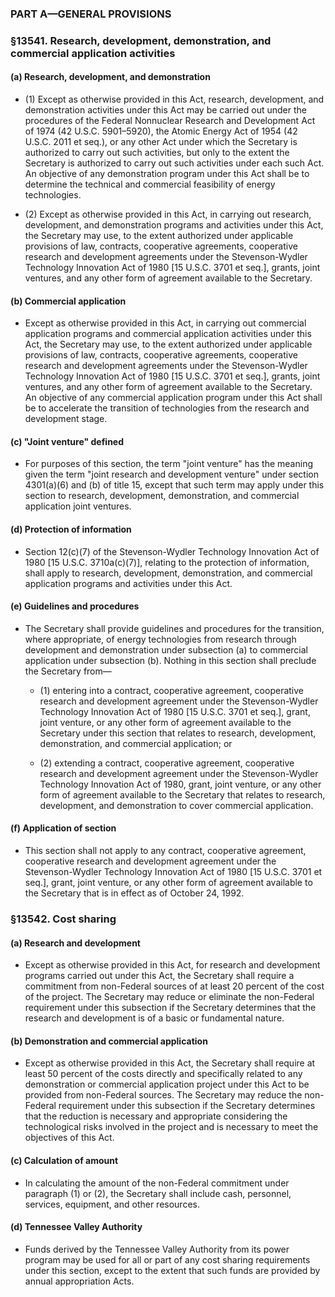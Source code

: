 ### PART A—GENERAL PROVISIONS

### §13541. Research, development, demonstration, and commercial application activities
#### (a) Research, development, and demonstration
* (1) Except as otherwise provided in this Act, research, development, and demonstration activities under this Act may be carried out under the procedures of the Federal Nonnuclear Research and Development Act of 1974 (42 U.S.C. 5901–5920), the Atomic Energy Act of 1954 (42 U.S.C. 2011 et seq.), or any other Act under which the Secretary is authorized to carry out such activities, but only to the extent the Secretary is authorized to carry out such activities under each such Act. An objective of any demonstration program under this Act shall be to determine the technical and commercial feasibility of energy technologies.

* (2) Except as otherwise provided in this Act, in carrying out research, development, and demonstration programs and activities under this Act, the Secretary may use, to the extent authorized under applicable provisions of law, contracts, cooperative agreements, cooperative research and development agreements under the Stevenson-Wydler Technology Innovation Act of 1980 [15 U.S.C. 3701 et seq.], grants, joint ventures, and any other form of agreement available to the Secretary.

#### (b) Commercial application
* Except as otherwise provided in this Act, in carrying out commercial application programs and commercial application activities under this Act, the Secretary may use, to the extent authorized under applicable provisions of law, contracts, cooperative agreements, cooperative research and development agreements under the Stevenson-Wydler Technology Innovation Act of 1980 [15 U.S.C. 3701 et seq.], grants, joint ventures, and any other form of agreement available to the Secretary. An objective of any commercial application program under this Act shall be to accelerate the transition of technologies from the research and development stage.

#### (c) "Joint venture" defined
* For purposes of this section, the term "joint venture" has the meaning given the term "joint research and development venture" under section 4301(a)(6) and (b) of title 15, except that such term may apply under this section to research, development, demonstration, and commercial application joint ventures.

#### (d) Protection of information
* Section 12(c)(7) of the Stevenson-Wydler Technology Innovation Act of 1980 [15 U.S.C. 3710a(c)(7)], relating to the protection of information, shall apply to research, development, demonstration, and commercial application programs and activities under this Act.

#### (e) Guidelines and procedures
* The Secretary shall provide guidelines and procedures for the transition, where appropriate, of energy technologies from research through development and demonstration under subsection (a) to commercial application under subsection (b). Nothing in this section shall preclude the Secretary from—

  * (1) entering into a contract, cooperative agreement, cooperative research and development agreement under the Stevenson-Wydler Technology Innovation Act of 1980 [15 U.S.C. 3701 et seq.], grant, joint venture, or any other form of agreement available to the Secretary under this section that relates to research, development, demonstration, and commercial application; or

  * (2) extending a contract, cooperative agreement, cooperative research and development agreement under the Stevenson-Wydler Technology Innovation Act of 1980, grant, joint venture, or any other form of agreement available to the Secretary that relates to research, development, and demonstration to cover commercial application.

#### (f) Application of section
* This section shall not apply to any contract, cooperative agreement, cooperative research and development agreement under the Stevenson-Wydler Technology Innovation Act of 1980 [15 U.S.C. 3701 et seq.], grant, joint venture, or any other form of agreement available to the Secretary that is in effect as of October 24, 1992.

### §13542. Cost sharing
#### (a) Research and development
* Except as otherwise provided in this Act, for research and development programs carried out under this Act, the Secretary shall require a commitment from non-Federal sources of at least 20 percent of the cost of the project. The Secretary may reduce or eliminate the non-Federal requirement under this subsection if the Secretary determines that the research and development is of a basic or fundamental nature.

#### (b) Demonstration and commercial application
* Except as otherwise provided in this Act, the Secretary shall require at least 50 percent of the costs directly and specifically related to any demonstration or commercial application project under this Act to be provided from non-Federal sources. The Secretary may reduce the non-Federal requirement under this subsection if the Secretary determines that the reduction is necessary and appropriate considering the technological risks involved in the project and is necessary to meet the objectives of this Act.

#### (c) Calculation of amount
* In calculating the amount of the non-Federal commitment under paragraph (1) or (2), the Secretary shall include cash, personnel, services, equipment, and other resources.

#### (d) Tennessee Valley Authority
* Funds derived by the Tennessee Valley Authority from its power program may be used for all or part of any cost sharing requirements under this section, except to the extent that such funds are provided by annual appropriation Acts.
